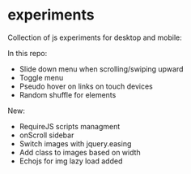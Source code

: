 experiments
===========

Collection of js experiments for desktop and mobile:

In this repo:

- Slide down menu when scrolling/swiping upward
- Toggle menu
- Pseudo hover on links on touch devices
- Random shuffle for elements

New:

- RequireJS scripts managment
- onScroll sidebar
- Switch images with jquery.easing
- Add class to images based on width
- Echojs for img lazy load added
